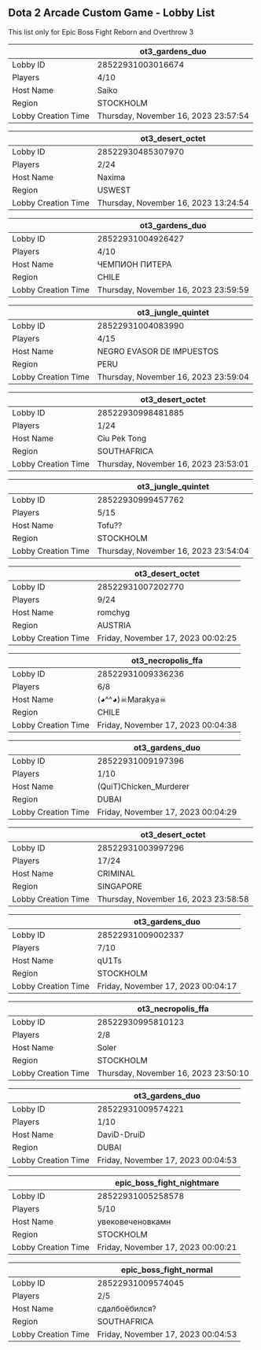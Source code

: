 ## Dota 2 Arcade Custom Game - Lobby List

This list only for Epic Boss Fight Reborn and Overthrow 3

|  | ot3_gardens_duo |
| ------ | ------ |
| Lobby ID | 28522931003016674 |
| Players | 4/10 |
| Host Name | Saiko |
| Region | STOCKHOLM |
| Lobby Creation Time | Thursday, November 16, 2023 23:57:54 |


|  | ot3_desert_octet |
| ------ | ------ |
| Lobby ID | 28522930485307970 |
| Players | 2/24 |
| Host Name | Naxima |
| Region | USWEST |
| Lobby Creation Time | Thursday, November 16, 2023 13:24:54 |


|  | ot3_gardens_duo |
| ------ | ------ |
| Lobby ID | 28522931004926427 |
| Players | 4/10 |
| Host Name | ЧЕМПИОН ПИТЕРА |
| Region | CHILE |
| Lobby Creation Time | Thursday, November 16, 2023 23:59:59 |


|  | ot3_jungle_quintet |
| ------ | ------ |
| Lobby ID | 28522931004083990 |
| Players | 4/15 |
| Host Name | NEGRO EVASOR DE IMPUESTOS |
| Region | PERU |
| Lobby Creation Time | Thursday, November 16, 2023 23:59:04 |


|  | ot3_desert_octet |
| ------ | ------ |
| Lobby ID | 28522930998481885 |
| Players | 1/24 |
| Host Name | Ciu Pek Tong |
| Region | SOUTHAFRICA |
| Lobby Creation Time | Thursday, November 16, 2023 23:53:01 |


|  | ot3_jungle_quintet |
| ------ | ------ |
| Lobby ID | 28522930999457762 |
| Players | 5/15 |
| Host Name | Tofu?? |
| Region | STOCKHOLM |
| Lobby Creation Time | Thursday, November 16, 2023 23:54:04 |


|  | ot3_desert_octet |
| ------ | ------ |
| Lobby ID | 28522931007202770 |
| Players | 9/24 |
| Host Name | romchyg |
| Region | AUSTRIA |
| Lobby Creation Time | Friday, November 17, 2023 00:02:25 |


|  | ot3_necropolis_ffa |
| ------ | ------ |
| Lobby ID | 28522931009336236 |
| Players | 6/8 |
| Host Name | (◕︎^^◕︎)☠︎Marakya☠ |
| Region | CHILE |
| Lobby Creation Time | Friday, November 17, 2023 00:04:38 |


|  | ot3_gardens_duo |
| ------ | ------ |
| Lobby ID | 28522931009197396 |
| Players | 1/10 |
| Host Name | (QuiT)Chicken_Murderer |
| Region | DUBAI |
| Lobby Creation Time | Friday, November 17, 2023 00:04:29 |


|  | ot3_desert_octet |
| ------ | ------ |
| Lobby ID | 28522931003997296 |
| Players | 17/24 |
| Host Name | CRIMINAL |
| Region | SINGAPORE |
| Lobby Creation Time | Thursday, November 16, 2023 23:58:58 |


|  | ot3_gardens_duo |
| ------ | ------ |
| Lobby ID | 28522931009002337 |
| Players | 7/10 |
| Host Name | qU1Ts |
| Region | STOCKHOLM |
| Lobby Creation Time | Friday, November 17, 2023 00:04:17 |


|  | ot3_necropolis_ffa |
| ------ | ------ |
| Lobby ID | 28522930995810123 |
| Players | 2/8 |
| Host Name | Soler |
| Region | STOCKHOLM |
| Lobby Creation Time | Thursday, November 16, 2023 23:50:10 |


|  | ot3_gardens_duo |
| ------ | ------ |
| Lobby ID | 28522931009574221 |
| Players | 1/10 |
| Host Name | DaviD-DruiD |
| Region | DUBAI |
| Lobby Creation Time | Friday, November 17, 2023 00:04:53 |


|  | epic_boss_fight_nightmare |
| ------ | ------ |
| Lobby ID | 28522931005258578 |
| Players | 5/10 |
| Host Name | увековеченовкамн |
| Region | STOCKHOLM |
| Lobby Creation Time | Friday, November 17, 2023 00:00:21 |


|  | epic_boss_fight_normal |
| ------ | ------ |
| Lobby ID | 28522931009574045 |
| Players | 2/5 |
| Host Name | сдалбоёбился? |
| Region | SOUTHAFRICA |
| Lobby Creation Time | Friday, November 17, 2023 00:04:53 |


